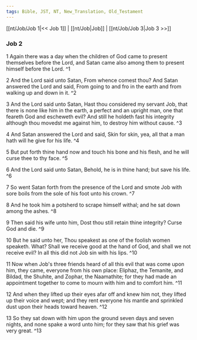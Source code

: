 ```yaml
---
tags: Bible, JST, NT, New_Translation, Old_Testament
---
```


[[nt/Job/Job 1|<< Job 1]] | [[nt/Job|Job]] | [[nt/Job/Job 3|Job 3 >>]]

### Job 2

1 Again there was a day when the children of God came to present themselves before the Lord, and Satan came also among them to present himself before the Lord.  ^1

2 And the Lord said unto Satan, From whence comest thou? And Satan answered the Lord and said, From going to and fro in the earth and from walking up and down in it.  ^2

3 And the Lord said unto Satan, Hast thou considered my servant Job, that there is none like him in the earth, a perfect and an upright man, one that feareth God and escheweth evil? And still he holdeth fast his integrity although thou movedst me against him, to destroy him without cause.  ^3

4 And Satan answered the Lord and said, Skin for skin, yea, all that a man hath will he give for his life.  ^4

5 But put forth thine hand now and touch his bone and his flesh, and he will curse thee to thy face.  ^5

6 And the Lord said unto Satan, Behold, he is in thine hand; but save his life.  ^6

7 So went Satan forth from the presence of the Lord and smote Job with sore boils from the sole of his foot unto his crown.  ^7

8 And he took him a potsherd to scrape himself withal; and he sat down among the ashes.  ^8

9 Then said his wife unto him, Dost thou still retain thine integrity? Curse God and die.  ^9

10 But he said unto her, Thou speakest as one of the foolish women speaketh. What? Shall we receive good at the hand of God, and shall we not receive evil? In all this did not Job sin with his lips.  ^10

11 Now when Job\'s three friends heard of all this evil that was come upon him, they came, everyone from his own place: Eliphaz, the Temanite, and Bildad, the Shuhite, and Zophar, the Naamathite; for they had made an appointment together to come to mourn with him and to comfort him.  ^11

12 And when they lifted up their eyes afar off and knew him not, they lifted up their voice and wept; and they rent everyone his mantle and sprinkled dust upon their heads toward heaven.  ^12

13 So they sat down with him upon the ground seven days and seven nights, and none spake a word unto him; for they saw that his grief was very great.  ^13

 
